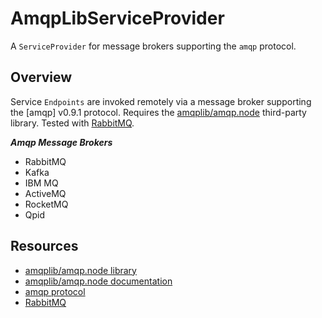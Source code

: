 
# AmqpLibServiceProvider

A `ServiceProvider` for message brokers supporting the `amqp` protocol.


## Overview

Service `Endpoints` are invoked remotely via a message broker supporting the [amqp] v0.9.1 protocol.
Requires the [amqplib/amqp.node](https://github.com/squaremo/amqp.node) third-party library.
Tested with [RabbitMQ](https://www.rabbitmq.com/).


***Amqp Message Brokers***
- RabbitMQ
- Kafka
- IBM MQ
- ActiveMQ
- RocketMQ
- Qpid


## Resources

- [amqplib/amqp.node library](https://github.com/squaremo/amqp.node)
- [amqplib/amqp.node documentation](https://www.squaremobius.net/amqp.node/channel_api.html#overview)
- [amqp protocol](https://www.amqp.org)
- [RabbitMQ](https://www.rabbitmq.com)
